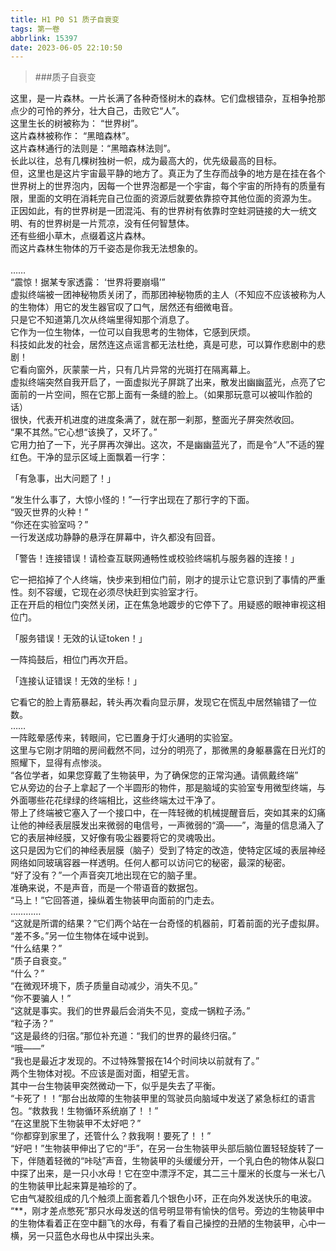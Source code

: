 ```yaml
---
title: H1 P0 S1 质子自衰变
tags: 第一卷
abbrlink: 15397
date: 2023-06-05 22:10:50
---
```


> ###质子自衰变

这里，是一片森林。一片长满了各种奇怪树木的森林。它们盘根错杂，互相争抢那点少的可怜的养分，壮大自己，击败它“人”。<br>
这里生长的树被称为： “世界树”。<br>
这片森林被称作： “黑暗森林”。<br>
这片森林通行的法则是：“黑暗森林法则”。<br>
长此以往，总有几棵树独树一帜，成为最高大的，优先级最高的目标。<br>
但，这里也是这片宇宙最平静的地方了。真正为了生存而战争的地方是在挂在各个世界树上的世界泡内，因每一个世界泡都是一个宇宙，每个宇宙的所持有的质量有限，里面的文明在消耗完自己位面的资源后就要依靠掠夺其他位面的资源为生。<br>
正因如此，有的世界树是一团混沌、有的世界树有依靠时空蛀洞链接的大一统文明、有的世界树是一片荒凉，没有任何智慧体。<br>
还有些细小草木，点缀着这片森林。<br>
而这片森林生物体的万千姿态是你我无法想象的。<br><br>
……<br>
“震惊！据某专家透露： ‘世界将要崩塌’”<br>
虚拟终端被一团神秘物质关闭了，而那团神秘物质的主人（不知应不应该被称为人的生物体）用它的发生器官叹了口气，居然还有细微电音。<br>
只是它不知道第几次从终端里得知那个消息了。<br>
它作为一位生物体，一位可以自我思考的生物体，它感到厌烦。<br>
科技如此发的社会，居然连这点谣言都无法杜绝，真是可悲，可以算作悲剧中的悲剧！<br>
它看向窗外，灰蒙蒙一片，只有几片异常的光斑打在隔离幕上。<br>
虚拟终端突然自我开启了，一面虚拟光子屏跳了出来，散发出幽幽蓝光，点亮了它面前的一片空间，照在它那上面有一条缝的脸上。（如果那玩意可以被叫作脸的话）<br>
很快，代表开机进度的进度条满了，就在那一刹那，整面光子屏突然收回。<br>
“果不其然。”它心想“该换了，又坏了。”<br>
它用力拍了一下，光子屏再次弹出。这次，不是幽幽蓝光了，而是令“人”不适的猩红色。干净的显示区域上面飘着一行字：

「有急事，出大问题了！」<br> 

“发生什么事了，大惊小怪的！”一行字出现在了那行字的下面。<br>
“毁灭世界的火种！”<br>
“你还在实验室吗？”<br>
一行发送成功静静的悬浮在屏幕中，许久都没有回音。

「警告！连接错误！请检查互联网通畅性或校验终端机与服务器的连接！」

它一把掐掉了个人终端，快步来到相位门前，刚才的提示让它意识到了事情的严重性。刻不容缓，它现在必须尽快赶到实验室才行。<br>
正在开启的相位门突然关闭，正在焦急地踱步的它停下了。用疑惑的眼神审视这相位门。<br>

「服务错误！无效的认证token！」<br>

一阵捣鼓后，相位门再次开启。<br>

「连接认证错误！无效的坐标！」<br>

它看它的脸上青筋暴起，转头再次看向显示屏，发现它在慌乱中居然输错了一位数。<br>
……<br>
一阵眩晕感传来，转眼间，它已置身于灯火通明的实验室。<br>
这里与它刚才阴暗的房间截然不同，过分的明亮了，那微黑的身躯暴露在日光灯的照耀下，显得有点惨淡。<br>
“各位学者，如果您穿戴了生物装甲，为了确保您的正常沟通。请佩戴终端”<br>
它从旁边的台子上拿起了一个半圆形的物件，那是脑域的实验室专用微型终端，与外面哪些花花绿绿的终端相比，这些终端太过干净了。<br>
带上了终端被它塞入了一个接口中，在一阵轻微的机械提醒音后，突如其来的幻痛让他的神经表层膜发出来微弱的电信号，一声微弱的“滴——”，海量的信息涌入了它的表层神经膜，又好像有吸尘器要将它的灵魂吸出。<br>
这只是因为它们的神经表层膜（脑子）受到了特定的改造，使特定区域的表层神经网络如同玻璃容器一样透明。任何人都可以访问它的秘密，最深的秘密。<br>
“好了没有？”一个声音突兀地出现在它的脑子里。<br>
准确来说，不是声音，而是一个带语音的数据包。<br>
“马上！”它回答道，操纵着生物装甲向面前的门走去。<br>
…………<br>
“这就是所谓的结果？”它们两个站在一台奇怪的机器前，盯着前面的光子虚拟屏。<br>
“差不多。”另一位生物体在域中说到。<br>
“什么结果？”<br>
“质子自衰变。”<br>
“什么？”<br>
“在微观环境下，质子质量自动减少，消失不见。”<br>
“你不要骗人！”<br>
“这就是事实。我们的世界最后会消失不见，变成一锅粒子汤。”<br>
“粒子汤？”<br>
“这是最终的归宿。”那位补充道：“我们的世界的最终归宿。”<br>
“哦——”<br>
“我也是最近才发现的。不过特殊警报在14个时间块以前就有了。”<br>
两个生物体对视。不应该是面对面，相望无言。<br>
其中一台生物装甲突然微动一下，似乎是失去了平衡。<br>
“卡死了！！”那台出故障的生物装甲里的驾驶员向脑域中发送了紧急标红的语言包。“救救我！生物循环系统崩了！！”<br>
“在这里脱下生物装甲不太好吧？”<br>
“你都穿到家里了，还管什么？救我啊！要死了！！”<br>
“好吧！”生物装甲伸出了它的“手”，在另一台生物装甲头部后脑位置轻轻旋转了一下，伴随着轻微的“咔哒”声音，生物装甲的头缓缓分开，一个乳白色的物体从裂口中探了出来，是一只小水母！它在空中漂浮不定，其二三十厘米的长度与一米七八的生物装甲比起来算是袖珍的了。<br>
它由气凝胶组成的几个触须上面套着几个银色小环，正在向外发送快乐的电波。<br>
“**，刚才差点憋死”那只水母发送的信号明显带有愉快的信号。旁边的生物装甲中的生物体看着正在空中翻飞的水母，有看了看自己操控的丑陋的生物装甲，心中一横，另一只蓝色水母也从中探出头来。<br>